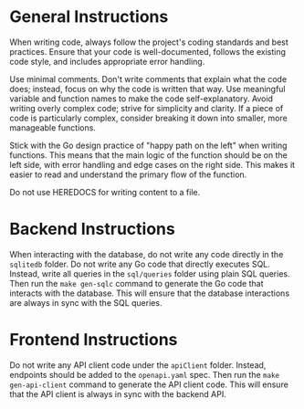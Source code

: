 # General Instructions

When writing code, always follow the project's coding standards and best practices. Ensure that your code is well-documented, follows the existing code style, and includes appropriate error handling.

Use minimal comments. Don't write comments that explain what the code does; instead, focus on why the code is written that way. Use meaningful variable and function names to make the code self-explanatory. Avoid writing overly complex code; strive for simplicity and clarity. If a piece of code is particularly complex, consider breaking it down into smaller, more manageable functions.

Stick with the Go design practice of "happy path on the left" when writing functions. This means that the main logic of the function should be on the left side, with error handling and edge cases on the right side. This makes it easier to read and understand the primary flow of the function.

Do not use HEREDOCS for writing content to a file.

# Backend Instructions

When interacting with the database, do not write any code directly in the `sqlitedb` folder. Do not write any Go code that directly executes SQL. Instead, write all queries in the `sql/queries` folder using plain SQL queries. Then run the `make gen-sqlc` command to generate the Go code that interacts with the database. This will ensure that the database interactions are always in sync with the SQL queries.

# Frontend Instructions

Do not write any API client code under the `apiClient` folder. Instead, endpoints should be added to the `openapi.yaml` spec. Then run the `make gen-api-client` command to generate the API client code. This will ensure that the API client is always in sync with the backend API.